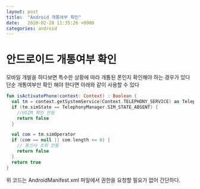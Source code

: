 ```yaml
---
layout: post
title:  "Android 개통여부 확인"
date:   2020-02-28 11:35:26 +0900
categories: android
---
```


# 안드로이드 개통여부 확인


모바일 개발을 하다보면 특수한 상황에 따라 개통된 폰인지 확인해야 하는 경우가 있다  
단순 개통여부만 확인 해야 한다면 아래와 같이 사용할 수 있다

```kotlin
fun isActivatePhone(context: Context) : Boolean {
  val tm = context.getSystemService(Context.TELEPHONY_SERVICE) as TelephonyManager
  if (tm.simState == TelephonyManager.SIM_STATE_ABSENT) {
    //USIM 확인 안됨
    return false
  }

  val com = tm.simOperator
  if (com == null || com.length <= 0) {
    // 통신사 조회 안됨
    return false
  }
  return true
}
```

위 코드는 AndroidManifest.xml 파일에서 권한을 요청할 필요가 없어 간단하다.
